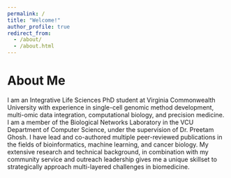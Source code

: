 ```yaml
---
permalink: /
title: "Welcome!"
author_profile: true
redirect_from: 
  - /about/
  - /about.html
---
```

About Me 
======
I am an Integrative Life Sciences PhD student at Virginia Commonwealth University with experience in single-cell genomic method development, multi-omic data integration, computational biology, and precision medicine. I am a member of the Biological Networks Laboratory in the VCU Department of Computer Science, under the supervision of Dr. Preetam Ghosh. I have lead and co-authored multiple peer-reviewed publications in the fields of bioinformatics, machine learning, and cancer biology. My extensive research and technical background, in combination with my community service and outreach leadership gives me a unique skillset to strategically approach multi-layered challenges in biomedicine.

